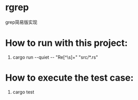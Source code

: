 # rgrep
grep简易版实现

# How to run with this project:
1. cargo run --quiet -- "Re[^\\s]+" "src/*.rs"

# How to execute the test case:
1. cargo test